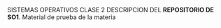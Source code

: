 SISTEMAS OPERATIVOS CLASE 2
DESCRIPCION DEL <strong>REPOSITORIO DE SO1</strong>.
Material de prueba de la materia
